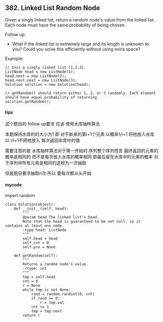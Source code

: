 ## 382. Linked List Random Node

Given a singly linked list, return a random node's value from the linked list. Each node must have the same probability of being chosen.

Follow up:
- What if the linked list is extremely large and its length is unknown to you? Could you solve this efficiently without using extra space?

Example:

```
// Init a singly linked list [1,2,3].
ListNode head = new ListNode(1);
head.next = new ListNode(2);
head.next.next = new ListNode(3);
Solution solution = new Solution(head);

// getRandom() should return either 1, 2, or 3 randomly. Each element should have equal probability of returning.
solution.getRandom();
```

#### tips
这个题目的 follow up要求 应该 使用水库抽样算法

本题保持水库的的大小为1 
即 对于新来的第i+1个元素 以概率1/i+1 将他放入水库 以 i/i+1不把他放入
每次返回水库中的值 

需要注意的是 水库抽样算法对于第一开始的 序列整个序列而言 最终返回的元素的概率是相同的 而不是每次放入水库的概率相同 即最后留在水库中的元素的概率 对于序列中所有元素是相同的这视为一次抽取

但是题目要求抽取n次 所以 要每次都从头开始 

#### mycode

import random
```
class Solution(object):
    def __init__(self, head):
        """
        @param head The linked list's head.
        Note that the head is guaranteed to be not null, so it contains at least one node.
        :type head: ListNode
        """
        self.head = head
        self.cnt = 0
        self.pre = None

    def getRandom(self):
        """
        Returns a random node's value.
        :rtype: int
        """
        tmp = self.head
        cnt = 0
        r = None
        while tmp is not None:
            rand = random.randint(0, cnt)
            if rand == 0:
                r = tmp.val
            cnt += 1
            tmp = tmp.next
        return r
```
